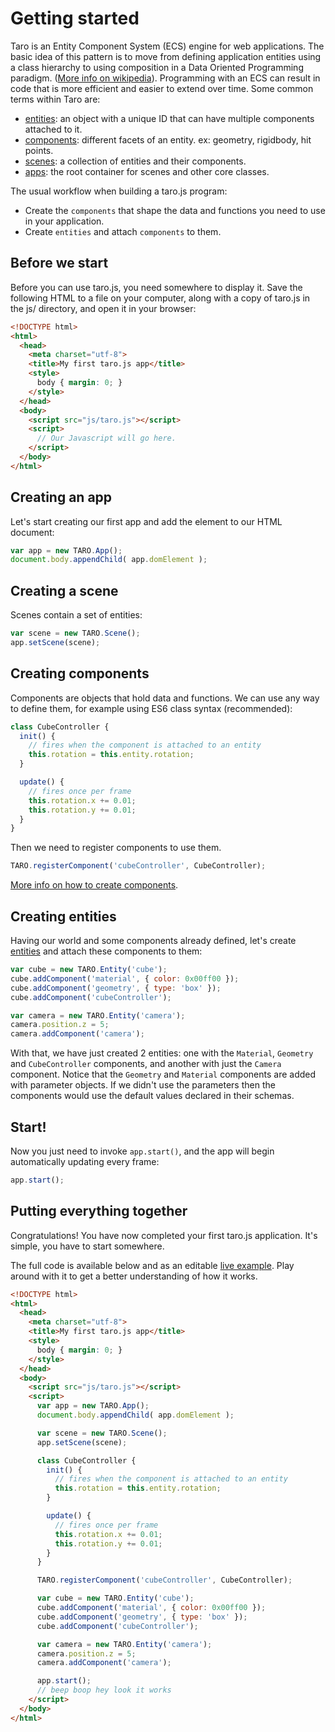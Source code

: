 # Getting started

Taro is an Entity Component System (ECS) engine for web applications. The basic idea of this pattern is to move from defining application entities using a class hierarchy to using composition in a Data Oriented Programming paradigm. ([More info on wikipedia](https://en.wikipedia.org/wiki/Entity_component_system)). Programming with an ECS can result in code that is more efficient and easier to extend over time. Some common terms within Taro are:

- [entities](/api/core/Entity): an object with a unique ID that can have multiple components attached to it.
- [components](/api/core/Component): different facets of an entity. ex: geometry, rigidbody, hit points.
- [scenes](/api/core/Scene): a collection of entities and their components.
- [apps](/api/core/App): the root container for scenes and other core classes.

The usual workflow when building a taro.js program:
- Create the `components` that shape the data and functions you need to use in your application.
- Create `entities` and attach `components` to them.

## Before we start
Before you can use taro.js, you need somewhere to display it. Save the following HTML to a file on your computer, along with a copy of taro.js in the js/ directory, and open it in your browser:
```html
<!DOCTYPE html>
<html>
  <head>
    <meta charset="utf-8">
    <title>My first taro.js app</title>
    <style>
      body { margin: 0; }
    </style>
  </head>
  <body>
    <script src="js/taro.js"></script>
    <script>
      // Our Javascript will go here.
    </script>
  </body>
</html>
```

## Creating an app
Let's start creating our first app and add the element to our HTML document:
```javascript
var app = new TARO.App();
document.body.appendChild( app.domElement );
```

## Creating a scene
Scenes contain a set of entities:
```javascript
var scene = new TARO.Scene();
app.setScene(scene);
```

## Creating components
Components are objects that hold data and functions. We can use any way to define them, for example using ES6 class syntax (recommended):
```javascript
class CubeController {
  init() {
    // fires when the component is attached to an entity
    this.rotation = this.entity.rotation;
  }

  update() {
    // fires once per frame
    this.rotation.x += 0.01;
    this.rotation.y += 0.01;
  }
}

```

Then we need to register components to use them.

```javascript
TARO.registerComponent('cubeController', CubeController);
```

[More info on how to create components](/api/core/Component).

## Creating entities
Having our world and some components already defined, let's create [entities](/api/core/Entity) and attach these components to them:
```javascript
var cube = new TARO.Entity('cube');
cube.addComponent('material', { color: 0x00ff00 });
cube.addComponent('geometry', { type: 'box' });
cube.addComponent('cubeController');

var camera = new TARO.Entity('camera');
camera.position.z = 5;
camera.addComponent('camera');
```

With that, we have just created 2 entities: one with the `Material`, `Geometry` and `CubeController` components, and another with just the `Camera` component.
Notice that the `Geometry` and `Material` components are added with parameter objects. If we didn't use the parameters then the
components would use the default values declared in their schemas.

## Start!
Now you just need to invoke `app.start()`, and the app will begin automatically updating every frame:
```javascript
app.start();
```

## Putting everything together
Congratulations! You have now completed your first taro.js application. It's simple, you have to start somewhere.

The full code is available below and as an editable [live example](https://jsfiddle.net/0jvyadmx/). Play around with it to get a better understanding of how it works.
```html
<!DOCTYPE html>
<html>
  <head>
    <meta charset="utf-8">
    <title>My first taro.js app</title>
    <style>
      body { margin: 0; }
    </style>
  </head>
  <body>
    <script src="js/taro.js"></script>
    <script>
      var app = new TARO.App();
      document.body.appendChild( app.domElement );

      var scene = new TARO.Scene();
      app.setScene(scene);

      class CubeController {
        init() {
          // fires when the component is attached to an entity
          this.rotation = this.entity.rotation;
        }

        update() {
          // fires once per frame
          this.rotation.x += 0.01;
          this.rotation.y += 0.01;
        }
      }

      TARO.registerComponent('cubeController', CubeController);

      var cube = new TARO.Entity('cube');
      cube.addComponent('material', { color: 0x00ff00 });
      cube.addComponent('geometry', { type: 'box' });
      cube.addComponent('cubeController');

      var camera = new TARO.Entity('camera');
      camera.position.z = 5;
      camera.addComponent('camera');

      app.start();
      // beep boop hey look it works
    </script>
  </body>
</html>
```